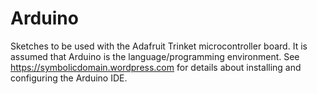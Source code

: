 # Arduino
Sketches to be used with the Adafruit Trinket microcontroller board. It is assumed that Arduino is the language/programming environment. See https://symbolicdomain.wordpress.com for details about installing and configuring the Arduino IDE.
